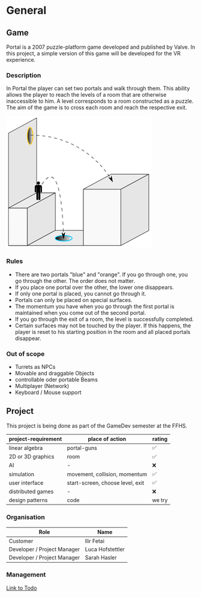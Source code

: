 ﻿# General

## Game
Portal is a 2007 puzzle-platform game developed and published by Valve.
In this project, a simple version of this game will be developed for the VR experience.

### Description
In Portal the player can set two portals and walk through them. 
This ability allows the player to reach the levels of a room that are otherwise inaccessible to him.
A level corresponds to a room constructed as a puzzle. 
The aim of the game is to cross each room and reach the respective exit.

![portal-physics](../docs/images/portal_physics.png)

### Rules
- There are two portals "blue" and "orange". If you go through one, you go through the other. The order does not matter.
- If you place one portal over the other, the lower one disappears.
- If only one portal is placed, you cannot go through it.
- Portals can only be placed on special surfaces.
- The momentum you have when you go through the first portal is maintained when you come out of the second portal.
- If you go through the exit of a room, the level is successfully completed.
- Certain surfaces may not be touched by the player. If this happens, the player is reset to his starting position in the room and all placed portals disappear.

### Out of scope
- Turrets as NPCs
- Movable and draggable Objects
- controllable oder portable Beams
- Multiplayer (Network)
- Keyboard / Mouse support

## Project
This project is being done as part of the GameDev semester at the FFHS.

| project-requirement | place of action |rating |
| ---- | ---- | ---- |
| linear algebra | portal-guns | ✅ |
| 2D or 3D graphics | room | ✅ |
| AI | - | ❌ |
| simulation | movement, collision, momentum | ✅ |
| user interface | start-screen, choose level, exit | ✅ |
| distributed games | - | ❌ |
| design patterns | code | we try |


### Organisation

| Role | Name |
| ---- |----|
| Customer | Ilir Fetai |
| Developer / Project Manager |Luca Hofstettler|
| Developer / Project Manager | Sarah Hasler |

### Management

[Link to Todo](./99_todos.md)
